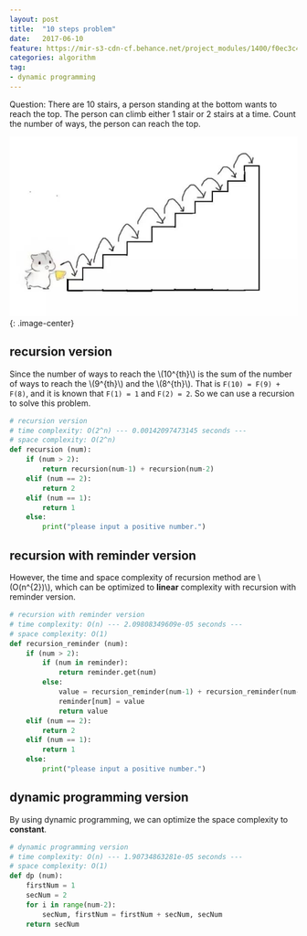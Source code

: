```yaml
---
layout: post
title:  "10 steps problem"
date:   2017-06-10
feature: https://mir-s3-cdn-cf.behance.net/project_modules/1400/f0ec3c49535589.58b77ea8a64b4.jpg
categories: algorithm
tag:
- dynamic programming
---
```


Question: There are 10 stairs, a person standing at the bottom wants to reach the top. The person can climb either 1 stair or 2 stairs at a time. Count the number of ways, the person can reach the top.

![10 stairs problem(1)](https://github.com/TokenJan/TokenJan.github.io/blob/master/assets/img/dp_problem(1).jpg?raw=true)
{: .image-center}

## recursion version
Since the number of ways to reach the \\(10^{th}\\) is the sum of the number of ways to reach the \\(9^{th}\\) and the \\(8^{th}\\). That is `F(10) = F(9) + F(8)`, and it is known that `F(1) = 1` and `F(2) = 2`. So we can use a recursion to solve this problem.

```python
# recursion version
# time complexity: O(2^n) --- 0.00142097473145 seconds ---
# space complexity: O(2^n)
def recursion (num):
    if (num > 2):
        return recursion(num-1) + recursion(num-2)
    elif (num == 2):
        return 2
    elif (num == 1):
        return 1
    else:
        print("please input a positive number.")
```

## recursion with reminder version
However, the time and space complexity of recursion method are \\(O\(n^{2}\)\\), which can be optimized to __linear__ complexity with recursion with reminder version.
```python
# recursion with reminder version
# time complexity: O(n) --- 2.09808349609e-05 seconds ---
# space complexity: O(1)
def recursion_reminder (num):
    if (num > 2):
        if (num in reminder):
            return reminder.get(num)
        else:
            value = recursion_reminder(num-1) + recursion_reminder(num-2)
            reminder[num] = value
            return value
    elif (num == 2):
        return 2
    elif (num == 1):
        return 1
    else:
        print("please input a positive number.")
```

## dynamic programming version
By using dynamic programming, we can optimize the space complexity to __constant__.
```python
# dynamic programming version
# time complexity: O(n) --- 1.90734863281e-05 seconds ---
# space complexity: O(1)
def dp (num):
    firstNum = 1
    secNum = 2
    for i in range(num-2):
        secNum, firstNum = firstNum + secNum, secNum
    return secNum
```